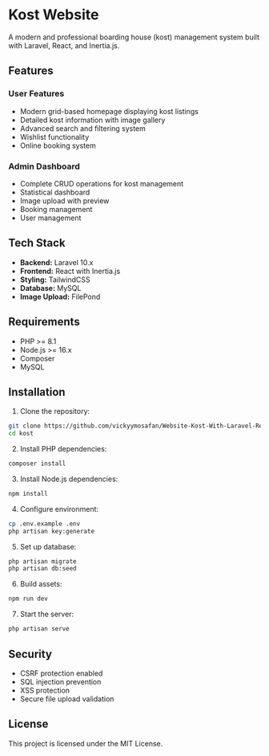 # Kost Website

A modern and professional boarding house (kost) management system built with Laravel, React, and Inertia.js.

## Features

### User Features
- Modern grid-based homepage displaying kost listings
- Detailed kost information with image gallery
- Advanced search and filtering system
- Wishlist functionality
- Online booking system

### Admin Dashboard
- Complete CRUD operations for kost management
- Statistical dashboard
- Image upload with preview
- Booking management
- User management

## Tech Stack

- **Backend:** Laravel 10.x
- **Frontend:** React with Inertia.js
- **Styling:** TailwindCSS
- **Database:** MySQL
- **Image Upload:** FilePond

## Requirements

- PHP >= 8.1
- Node.js >= 16.x
- Composer
- MySQL

## Installation

1. Clone the repository:
```bash
git clone https://github.com/vickyymosafan/Website-Kost-With-Laravel-React.git
cd kost
```

2. Install PHP dependencies:
```bash
composer install
```

3. Install Node.js dependencies:
```bash
npm install
```

4. Configure environment:
```bash
cp .env.example .env
php artisan key:generate
```

5. Set up database:
```bash
php artisan migrate
php artisan db:seed
```

6. Build assets:
```bash
npm run dev
```

7. Start the server:
```bash
php artisan serve
```

## Security

- CSRF protection enabled
- SQL injection prevention
- XSS protection
- Secure file upload validation

## License

This project is licensed under the MIT License.